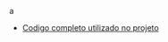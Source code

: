 a



* [Codigo completo utilizado no projeto](https://github.com/MarceloZam/Projeto-Integrador-2-IFSC/blob/main/codigo.ino)
